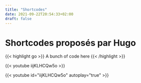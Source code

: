 ```yaml
---
title: "Shortcodes"
date: 2021-09-22T20:54:33+02:00
draft: false
---
```


# Shortcodes proposés par Hugo


{{< highlight go >}} A bunch of code here {{< /highlight >}}



{{< youtube iijKLHCQw5o >}}

{{< youtube id="iijKLHCQw5o" autoplay="true" >}}
